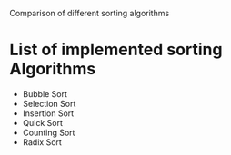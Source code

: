Comparison of different sorting algorithms

# List of implemented sorting Algorithms
- Bubble Sort
- Selection Sort
- Insertion Sort
- Quick Sort
- Counting Sort
- Radix Sort